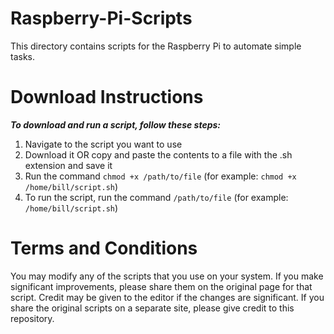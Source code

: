 # Raspberry-Pi-Scripts
This directory contains scripts for the Raspberry Pi to automate simple tasks.

# Download Instructions
***To download and run a script, follow these steps:***
  1. Navigate to the script you want to use
  2. Download it OR copy and paste the contents to a file with the .sh extension and save it
  3. Run the command ```chmod +x /path/to/file``` (for example: ```chmod +x /home/bill/script.sh```)
  4. To run the script, run the command ```/path/to/file``` (for example: ```/home/bill/script.sh```)

# Terms and Conditions
You may modify any of the scripts that you use on your system. If you make significant improvements, please share them on the original page for that script.
Credit may be given to the editor if the changes are significant. If you share the original scripts on a separate site, please give credit to this repository. 

